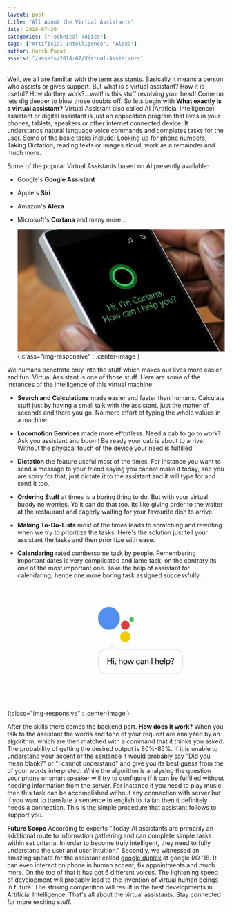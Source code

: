 ```yaml
---
layout: post
title: "All About the Virtual Assistants"
date: 2018-07-26
categories: ["Technical Topics"]
tags: ["Artificial Intelligence", "Alexa"]
author: Harsh Popat
assets: "/assets/2018-07/Virtual-Assistants"
---
```


Well, we all are familiar with the term assistants. Basically it means a person who assists or gives support. But what is a virtual assistant? How it is useful? How do they work?...wait! is this stuff revolving your head! Come on lets dig deeper to blow those doubts off. So lets begin with **What exactly is a virtual assistant?** Virtual Assistant also called AI (Artificial Intelligence) assistant or digital assistant is just an application program that lives in your phones, tablets, speakers or other internet connected device. It understands natural language voice commands and completes tasks for the user. Some of the basic tasks include: Looking up for phone numbers, Taking Dictation, reading texts or images aloud, work as a remainder and much more.

Some of the popular Virtual Assistants based on AI presently available:
* Google's **Google Assistant**
* Apple's **Siri**
* Amazon's **Alexa**
* Microsoft's **Cortana**
  and many more...


  ![Amazon Alexa](/assets/2018-07/Virtual-Assistants/cortana.jpg){:class="img-responsive" : .center-image }


We humans penetrate only into the stuff which makes our lives more easier and fun. Virtual Assistant is one of those stuff. Here are some of the instances of the intelligence of this virtual machine:
* **Search and Calculations** made easier and faster than humans. Calculate stuff just by having a small talk with the assistant, just the matter of seconds and there you go. No more effort of typing the whole values in a machine.

* **Locomotion Services** made more effortless. Need a cab to go to work? Ask you assistant and boom! Be ready your cab is about to arrive. Without the physical touch of the device your need is fulfilled.

* **Dictation** the feature useful most of the times. For instance you want to send a message to your friend saying you cannot make it today, and you are sorry for that, just dictate it to the assistant and it will type for and send it too.

* **Ordering Stuff** at times is a boring thing to do. But with your virtual buddy no worries. Ya it can do that too. Its like giving order to the waiter at the restaurant and eagerly waiting for your favourite dish to arrive.

* **Making To-Do-Lists** most of the times leads to scratching and rewriting when we try to prioritize the tasks. Here's the solution just tell your assistant the tasks and then prioritize with ease.

* **Calendaring** rated cumbersome task by people. Remembering important dates is very complicated and lame task, on the contrary its one of the most important one. Take the help of assistant for calendaring, hence one more boring task assigned successfully.

![Google Assistant](/assets/2018-07/Virtual-Assistants/GA.jpg){:class="img-responsive" : .center-image }

After the skills there comes the backend part. **How does it work?**
When you talk to the assistant the words and tone of your request are analyzed by an algorithm, which are then matched with a command that it thinks you asked. The probability of getting the desired output is 80%-85%. If it is unable to understand your accent or the sentence it would probably say "Did you mean blank?" or "I cannot understand" and give you its best guess from the of your words interpreted. While the algorithm is analysing the question your phone or smart speaker will try to configure if it can be fulfilled without needing information from the server. For instance if you need to play music then this task can be accomplished without any connection with server but if you want to translate a sentence in english to italian then it definitely needs a connection. This is the simple procedure that assistant follows to support you.

**Future Scope**
According to experts "Today AI assistants are primarily an additional route to information gathering and can complete simple tasks within set criteria. In order to become truly intelligent, they need to fully understand the user and user intuition."
Secondly, we witnessed an amazing update for the assistant called [google duplex](https://ai.googleblog.com/2018/05/duplex-ai-system-for-natural-conversation.html) at google I/O '18. It can even interact on phone in human accent, fix appointments and much more. On the top of that it has got 6 different voices. The lightening speed of development will probably lead to the invention of virtual human beings in future. The striking competition will result in the best developments in Artificial Intelligence. That's all about the virtual assistants. Stay connected for more exciting stuff.
